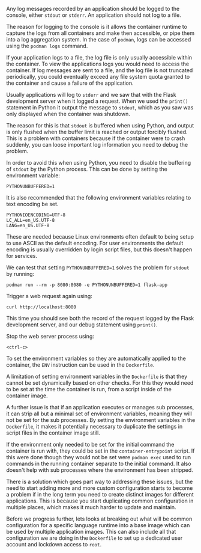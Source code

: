 Any log messages recorded by an application should be logged to the console, either `stdout` or `stderr`. An application should not log to a file.

The reason for logging to the console is it allows the container runtime to capture the logs from all containers and make then accessible, or pipe them into a log aggregation system. In the case of `podman`, logs can be accessed using the `podman logs` command.

If your application logs to a file, the log file is only usually accessible within the container. To view the applications logs you would need to access the container. If log messages are sent to a file, and the log file is not truncated periodically, you could eventually exceed any file system quota granted to the container and cause a failure of the application.

Usually applications will log to `stderr` and we saw that with the Flask development server when it logged a request. When we used the `print()` statement in Python it output the message to `stdout`, which as you saw was only displayed when the container was shutdown.

The reason for this is that `stdout` is buffered when using Python, and output is only flushed when the buffer limit is reached or output forcibly flushed. This is a problem with containers because if the container were to crash suddenly, you can loose important log information you need to debug the problem.

In order to avoid this when using Python, you need to disable the buffering of `stdout` by the Python process. This can be done by setting the environment variable:

```
PYTHONUNBUFFERED=1
```

It is also recommended that the following environment variables relating to text encoding be set.

```
PYTHONIOENCODING=UTF-8
LC_ALL=en_US.UTF-8
LANG=en_US.UTF-8
```

These are needed because Linux environments often default to being setup to use ASCII as the default encoding. For user environments the default encoding is usually overridden by login script files, but this doesn't happen for services.

We can test that setting `PYTHONUNBUFFERED=1` solves the problem for `stdout` by running:

```execute
podman run --rm -p 8080:8080 -e PYTHONUNBUFFERED=1 flask-app
```

Trigger a web request again using:

```execute-2
curl http://localhost:8080
```

This time you should see both the record of the request logged by the Flask development server, and our debug statement using `print()`.

Stop the web server process using:

```execute
<ctrl-c>
```

To set the environment variables so they are automatically applied to the container, the `ENV` instruction can be used in the `Dockerfile`.

A limitation of setting environment variables in the `Dockerfile` is that they cannot be set dynamically based on other checks. For this they would need to be set at the time the container is run, from a script inside of the container image.

A further issue is that if an application executes or manages sub processes, it can strip all but a minimal set of environment variables, meaning they will not be set for the sub processes. By setting the environment variables in the `Dockerfile`, it makes it potentially necessary to duplicate the settings in script files in the container image still.

If the environment only needed to be set for the initial command the container is run with, they could be set in the `container-entrypoint` script. If this were done though they would not be set were `podman exec` used to run commands in the running container separate to the initial command. It also doesn't help with sub processes where the environment has been stripped.

There is a solution which goes part way to addressing these issues, but the need to start adding more and more custom configuration starts to become a problem if in the long term you need to create distinct images for different applications. This is because you start duplicating common configuration in multiple places, which makes it much harder to update and maintain.

Before we progress further, lets looks at breaking out what will be common configuration for a specific language runtime into a base image which can be used by multiple application images. This can also include all that configuration we are doing in the `Dockerfile` to set up a dedicated user account and lockdown access to `root`.
